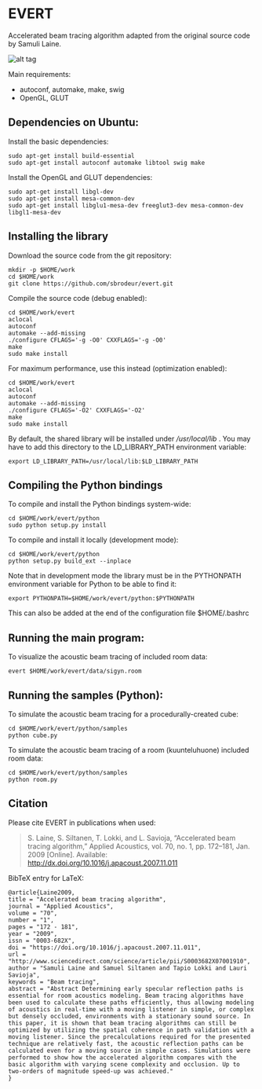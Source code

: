 
# EVERT

Accelerated beam tracing algorithm adapted from the original source code by Samuli Laine.

![alt tag](https://github.com/sbrodeur/evert/raw/master/doc/images/evert.jpg)

Main requirements:
- autoconf, automake, make, swig
- OpenGL, GLUT

## Dependencies on Ubuntu:

Install the basic dependencies:
```
sudo apt-get install build-essential
sudo apt-get install autoconf automake libtool swig make
```

Install the OpenGL and GLUT dependencies:
```
sudo apt-get install libgl-dev
sudo apt-get install mesa-common-dev
sudo apt-get install libglu1-mesa-dev freeglut3-dev mesa-common-dev libgl1-mesa-dev
```

## Installing the library

Download the source code from the git repository:
```
mkdir -p $HOME/work
cd $HOME/work
git clone https://github.com/sbrodeur/evert.git
```

Compile the source code (debug enabled):
```
cd $HOME/work/evert
aclocal
autoconf
automake --add-missing
./configure CFLAGS='-g -O0' CXXFLAGS='-g -O0'
make
sudo make install
```

For maximum performance, use this instead (optimization enabled):
```
cd $HOME/work/evert
aclocal
autoconf
automake --add-missing
./configure CFLAGS='-O2' CXXFLAGS='-O2'
make
sudo make install
```

By default, the shared library will be installed under _/usr/local/lib_ .
You may have to add this directory to the LD_LIBRARY_PATH environment variable:
```
export LD_LIBRARY_PATH=/usr/local/lib:$LD_LIBRARY_PATH
```

## Compiling the Python bindings

To compile and install the Python bindings system-wide:
```
cd $HOME/work/evert/python
sudo python setup.py install
```

To compile and install it locally (development mode):
```
cd $HOME/work/evert/python
python setup.py build_ext --inplace
```

Note that in development mode the library must be in the PYTHONPATH environment variable for Python to be able to find it:
```
export PYTHONPATH=$HOME/work/evert/python:$PYTHONPATH
```
This can also be added at the end of the configuration file $HOME/.bashrc

## Running the main program:

To visualize the acoustic beam tracing of included room data: 
```
evert $HOME/work/evert/data/sigyn.room
```

## Running the samples (Python):

To simulate the acoustic beam tracing for a procedurally-created cube: 
```
cd $HOME/work/evert/python/samples
python cube.py
```

To simulate the acoustic beam tracing of a room (kuunteluhuone) included room data: 
```
cd $HOME/work/evert/python/samples
python room.py
```

## Citation

Please cite EVERT in publications when used:
> S. Laine, S. Siltanen, T. Lokki, and L. Savioja, “Accelerated beam tracing algorithm,” Applied Acoustics, vol. 70, no. 1, pp. 172–181, Jan. 2009 [Online]. Available: http://dx.doi.org/10.1016/j.apacoust.2007.11.011

BibTeX entry for LaTeX:
```
@article{Laine2009,
title = "Accelerated beam tracing algorithm",
journal = "Applied Acoustics",
volume = "70",
number = "1",
pages = "172 - 181",
year = "2009",
issn = "0003-682X",
doi = "https://doi.org/10.1016/j.apacoust.2007.11.011",
url = "http://www.sciencedirect.com/science/article/pii/S0003682X07001910",
author = "Samuli Laine and Samuel Siltanen and Tapio Lokki and Lauri Savioja",
keywords = "Beam tracing",
abstract = "Abstract Determining early specular reflection paths is essential for room acoustics modeling. Beam tracing algorithms have been used to calculate these paths efficiently, thus allowing modeling of acoustics in real-time with a moving listener in simple, or complex but densely occluded, environments with a stationary sound source. In this paper, it is shown that beam tracing algorithms can still be optimized by utilizing the spatial coherence in path validation with a moving listener. Since the precalculations required for the presented technique are relatively fast, the acoustic reflection paths can be calculated even for a moving source in simple cases. Simulations were performed to show how the accelerated algorithm compares with the basic algorithm with varying scene complexity and occlusion. Up to two-orders of magnitude speed-up was achieved."
}
```